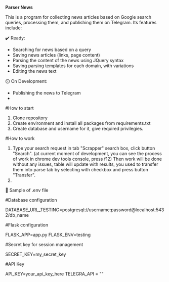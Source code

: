 **Parser News**

This is a program for collecting news articles based on Google search queries, processing them, and publishing them on Telegram. Its features include:

✔️ Ready: 
+ Searching for news based on a query
+ Saving news articles (links, page content)
+ Parsing the content of the news using JQuery syntax
+ Saving parsing templates for each domain, with variations
+ Editing the news text

⏲️ On Development:
- Publishing the news to Telegram
- 

#How to start
1. Clone repository
2. Create environment and install all packages from requirements.txt
3. Create database and username for it, give required privilegies.
    
#How to work
1. Type your search request in tab "Scrapper" search box, click button "Search". (at current moment of development, you can see the process of work in chrome dev tools console, press f12) Then work will be done without any issues, table will update with results, you used to transfer them into parse tab by selecting with checkbox and press button "Transfer".
2. 



📓 Sample of .env file

#Database configuration

DATABASE_URL_TESTING=postgresql://username:password@localhost:5432/db_name

#Flask configuration

FLASK_APP=app.py
FLASK_ENV=testing

#Secret key for session management

SECRET_KEY=my_secret_key

#API Key

API_KEY=your_api_key_here
TELEGRA_API = ""
